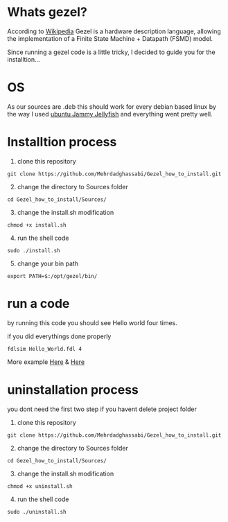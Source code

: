 # Whats gezel?
According to <a href=https://en.wikipedia.org/wiki/Gezel/>Wikipedia</a>
Gezel is a hardware description language, allowing the implementation of a Finite State Machine + Datapath (FSMD) model.

Since running a gezel code is a little tricky, I decided to guide you for the installtion...

# OS
As our sources are .deb this should work for every debian based linux
by the way I used <a href=https://releases.ubuntu.com/22.04/>ubuntu Jammy Jellyfish</a>
and everything went pretty well.

# Installtion process
1. clone this repository
```
git clone https://github.com/Mehrdadghassabi/Gezel_how_to_install.git
```
2. change the directory to Sources folder

```
cd Gezel_how_to_install/Sources/
```
3. change the install.sh modification

```
chmod +x install.sh
```
4. run the shell code
```
sudo ./install.sh
```
5. change your bin path
```
export PATH=$:/opt/gezel/bin/
```
# run a code
by running this code you should see Hello world four times.

if you did everythings done properly
```
fdlsim Hello_World.fdl 4
```
More example <a href=https://github.com/Roozbeh-and-Amirali/Co-design>Here</a>
& <a href=https://github.com/MohammadmehdiKhani/FIR-filter-hardware-software-codesign>Here</a> 

# uninstallation process
you dont need the first two step if you havent delete project folder

1. clone this repository
```
git clone https://github.com/Mehrdadghassabi/Gezel_how_to_install.git
```
2. change the directory to Sources folder

```
cd Gezel_how_to_install/Sources/
```
3. change the install.sh modification

```
chmod +x uninstall.sh
```
4. run the shell code
```
sudo ./uninstall.sh
```
